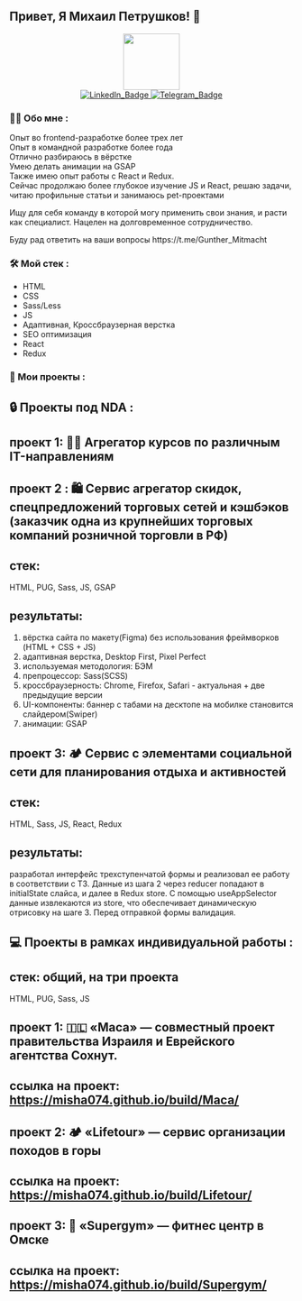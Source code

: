   ## Привет, Я Михаил Петрушков! 👋

<div id="header" align="center">
  <img src="https://media.giphy.com/media/M9gbBd9nbDrOTu1Mqx/giphy.gif" width="100"/>
</div>

<div id="badges" align="center">
  <a href="https://www.linkedin.com/in/mikhailpetrushkov/" target="_blank">
    <img src="https://img.shields.io/badge/LinkedIn-blue?style=for-the-badge&logo=linkedin&logoColor=white" alt="LinkedIn_Badge"/>
  </a>
  <a href="https://t.me/Gunther_Mitmacht" target="_blank">
    <img src="https://img.shields.io/badge/Telegram-blue?style=for-the-badge&logo=twitter&logoColor=white" alt="Telegram_Badge"/>
  </a>
</div>


<div id="main" align="start">

### :man_technologist: Обо мне :
  <div>
    <p>
      Опыт во frontend-разработке более трех лет<br>
      Опыт в командной разработке более года<br>
      Отлично разбираюсь в вёрстке<br>
      Умею делать анимации на GSAP<br>
      Также имею опыт работы с React и Redux.<br>
      Сейчас продолжаю более глубокое изучение JS и React, решаю задачи, читаю профильные статьи и занимаюсь pet-проектами
    </p>
    <p>
      Ищу для себя команду в которой могу применить свои знания, и расти как специалист. Нацелен на долговременное сотрудничество.
    </p>
    <p>
      Буду рад ответить на ваши вопросы https://t.me/Gunther_Mitmacht
    </p>
  </div>
</div>
<div>

### :hammer_and_wrench: Мой стек :
  <ul>
    <li>
      HTML
    </li>
    <li>
      CSS
    </li>
    <li>
      Sass/Less
    </li>
    <li>
      JS
    </li>
    <li>
      Адаптивная, Кроссбраузерная верстка
    </li>
    <li>
      SEO оптимизация
    </li>
    <li>
      React
    </li>
    <li>
      Redux
    </li>
  </ul>
</div>


<div>

### 📁 Мои проекты :

## 🔒 Проекты под NDA :

## проект 1: 🧑‍🎓 Агрегатор курсов по различным IT-направлениям
## проект 2 : 🛍️ Сервис агрегатор скидок, спецпредложений торговых сетей и кэшбэков (заказчик одна из крупнейших торговых компаний розничной торговли в РФ)
## стек:
HTML, PUG, Sass, JS, GSAP
## результаты:
1) вёрстка сайта по макету(Figma) без использования фреймворков (HTML + CSS + JS)
2) адаптивная верстка, Desktop First, Pixel Perfect
3) используемая методология: БЭМ
4) препроцессор: Sass(SCSS)
5) кроссбраузерность: Chrome, Firefox, Safari - актуальная + две предыдущие версии
6) UI-компоненты: баннер с табами на десктопе на мобилке становится слайдером(Swiper)
7) анимации: GSAP

## проект 3: 🏕️ Сервис с элементами социальной сети для планирования отдыха и активностей
## стек:
HTML, Sass, JS, React, Redux
## результаты:
разработал интерфейс трехступенчатой формы и реализовал ее работу в соответствии с ТЗ. Данные из шага 2 через reducer попадают в initialState слайса, и далее в Redux store. С помощью useAppSelector данные извлекаются из store, что обеспечивает динамическую отрисовку на шаге 3. Перед отправкой формы валидация.


## 💻 Проекты в рамках индивидуальной работы :
## стек: общий, на три проекта
HTML, PUG, Sass, JS
## проект 1: 🇮🇱 «Маса» — совместный проект правительства Израиля и Еврейского агентства Сохнут.
## ссылка на проект: https://misha074.github.io/build/Maca/
## проект 2: 🏕️ «Lifetour» — сервис организации походов в горы
## ссылка на проект: https://misha074.github.io/build/Lifetour/
## проект 3: 🏃 «Supergym» — фитнес центр в Омске
## ссылка на проект: https://misha074.github.io/build/Supergym/












<!--
**Misha074/Misha074** is a ✨ _special_ ✨ repository because its `README.md` (this file) appears on your GitHub profile.

Here are some ideas to get you started:

- 🔭 I’m currently working on ...
- 🌱 I’m currently learning ...
- 👯 I’m looking to collaborate on ...
- 🤔 I’m looking for help with ...
- 💬 Ask me about ...
- 📫 How to reach me: ...
- 😄 Pronouns: ...
- ⚡ Fun fact: ...
-->
